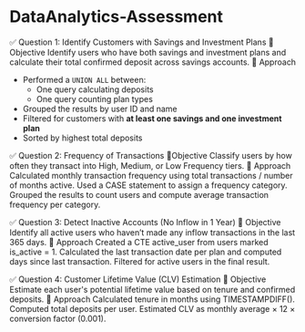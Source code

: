 # DataAnalytics-Assessment

 ✅ Question 1: Identify Customers with Savings and Investment Plans
 🎯 Objective
Identify users who have both savings and investment plans and calculate their total confirmed deposit across savings accounts.
  🧠 Approach
- Performed a `UNION ALL` between:
  - One query calculating deposits
  - One query counting plan types
- Grouped the results by user ID and name
- Filtered for customers with **at least one savings and one investment plan**
- Sorted by highest total deposits

✅  Question 2: Frequency of Transactions
🎯Objective
Classify users by how often they transact into High, Medium, or Low Frequency tiers.
🧠 Approach
Calculated monthly transaction frequency using total transactions / number of months active.
Used a CASE statement to assign a frequency category.
Grouped the results to count users and compute average transaction frequency per category.


✅ Question 3: Detect Inactive Accounts (No Inflow in 1 Year)
🎯 Objective
Identify all active users who haven’t made any inflow transactions in the last 365 days.
🧠 Approach
Created a CTE active_user from users marked is_active = 1.
Calculated the last transaction date per plan and computed days since last transaction.
Filtered for active users in the final result.


 ✅ Question 4: Customer Lifetime Value (CLV) Estimation
🎯 Objective
Estimate each user's potential lifetime value based on tenure and confirmed deposits.
🧠 Approach
Calculated tenure in months using TIMESTAMPDIFF().
Computed total deposits per user.
Estimated CLV as monthly average × 12 × conversion factor (0.001).

